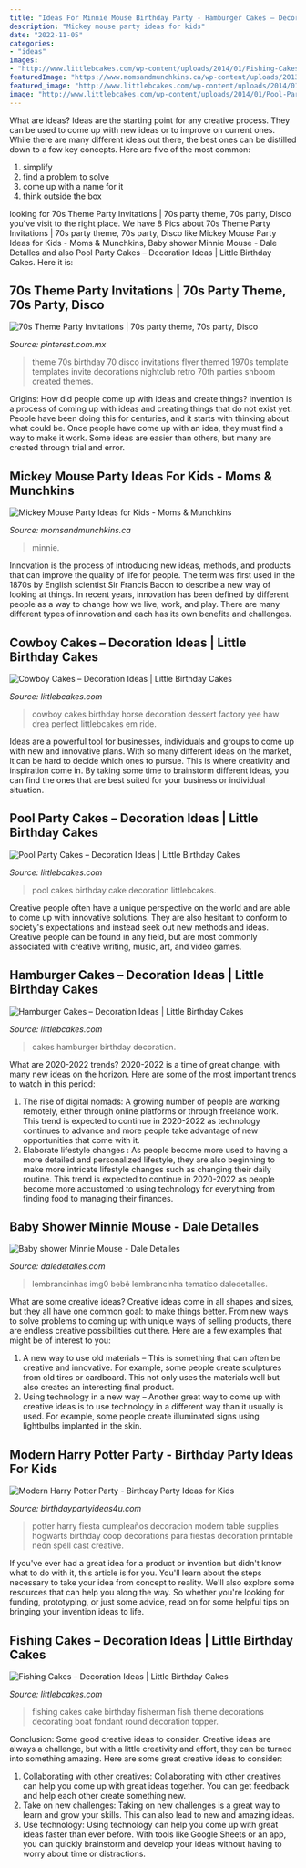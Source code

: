 ```yaml
---
title: "Ideas For Minnie Mouse Birthday Party - Hamburger Cakes – Decoration Ideas"
description: "Mickey mouse party ideas for kids"
date: "2022-11-05"
categories:
- "ideas"
images:
- "http://www.littlebcakes.com/wp-content/uploads/2014/01/Fishing-Cakes-Pictures.jpg"
featuredImage: "https://www.momsandmunchkins.ca/wp-content/uploads/2013/01/mickey-mouse-party-table-8-m.jpg"
featured_image: "http://www.littlebcakes.com/wp-content/uploads/2014/01/Pool-Party-Birthday-Cakes.jpg"
image: "http://www.littlebcakes.com/wp-content/uploads/2014/01/Pool-Party-Birthday-Cakes.jpg"
---
```



What are ideas?
Ideas are the starting point for any creative process. They can be used to come up with new ideas or to improve on current ones. While there are many different ideas out there, the best ones can be distilled down to a few key concepts. Here are five of the most common:
1. simplify
2. find a problem to solve
3. come up with a name for it
4. think outside the box

	

		
looking for 70s Theme Party Invitations | 70s party theme, 70s party, Disco you've visit to the right place. We have 8 Pics about 70s Theme Party Invitations | 70s party theme, 70s party, Disco like Mickey Mouse Party Ideas for Kids - Moms &amp; Munchkins, Baby shower Minnie Mouse - Dale Detalles and also Pool Party Cakes – Decoration Ideas | Little Birthday Cakes. Here it is:
		
    
## 70s Theme Party Invitations | 70s Party Theme, 70s Party, Disco

<img loading=lazy src="https://i.pinimg.com/736x/3d/82/ef/3d82ef8b21b8ea8ab4e85964feeae544.jpg" onerror="this.onerror=null;this.src='https://tse2.mm.bing.net/th?id=OIP.nEA5wV56CjpwP2oE7pDd1AHaLc&amp;pid=15.1';" alt="70s Theme Party Invitations | 70s party theme, 70s party, Disco">

_Source: pinterest.com.mx_

>theme 70s birthday 70 disco invitations flyer themed 1970s template templates invite decorations nightclub retro 70th parties shboom created themes. 

	

Origins: How did people come up with ideas and create things?
Invention is a process of coming up with ideas and creating things that do not exist yet. People have been doing this for centuries, and it starts with thinking about what could be. Once people have come up with an idea, they must find a way to make it work. Some ideas are easier than others, but many are created through trial and error.

    
## Mickey Mouse Party Ideas For Kids - Moms &amp; Munchkins

<img loading=lazy src="https://www.momsandmunchkins.ca/wp-content/uploads/2013/01/mickey-mouse-party-table-8-m.jpg" onerror="this.onerror=null;this.src='https://tse4.mm.bing.net/th?id=OIP.ctOWDxJbBdMAKtNjaHaFIgHaLH&amp;pid=15.1';" alt="Mickey Mouse Party Ideas for Kids - Moms &amp; Munchkins">

_Source: momsandmunchkins.ca_

>minnie. 

	

Innovation is the process of introducing new ideas, methods, and products that can improve the quality of life for people. The term was first used in the 1870s by English scientist Sir Francis Bacon to describe a new way of looking at things. In recent years, innovation has been defined by different people as a way to change how we live, work, and play. There are many different types of innovation and each has its own benefits and challenges.

    
## Cowboy Cakes – Decoration Ideas | Little Birthday Cakes

<img loading=lazy src="http://www.littlebcakes.com/wp-content/uploads/2014/02/Cowboy-Birthday-Cakes-For-Kids.jpg" onerror="this.onerror=null;this.src='https://tse2.mm.bing.net/th?id=OIP.OQ7MZiPhmE9P4bMucQy-UQHaLv&amp;pid=15.1';" alt="Cowboy Cakes – Decoration Ideas | Little Birthday Cakes">

_Source: littlebcakes.com_

>cowboy cakes birthday horse decoration dessert factory yee haw drea perfect littlebcakes em ride. 

	

Ideas are a powerful tool for businesses, individuals and groups to come up with new and innovative plans. With so many different ideas on the market, it can be hard to decide which ones to pursue. This is where creativity and inspiration come in. By taking some time to brainstorm different ideas, you can find the ones that are best suited for your business or individual situation.

    
## Pool Party Cakes – Decoration Ideas | Little Birthday Cakes

<img loading=lazy src="http://www.littlebcakes.com/wp-content/uploads/2014/01/Pool-Party-Birthday-Cakes.jpg" onerror="this.onerror=null;this.src='https://tse3.mm.bing.net/th?id=OIP.euIoLmAfSP3u8jf_5Q4yjAHaKa&amp;pid=15.1';" alt="Pool Party Cakes – Decoration Ideas | Little Birthday Cakes">

_Source: littlebcakes.com_

>pool cakes birthday cake decoration littlebcakes. 

	

Creative people often have a unique perspective on the world and are able to come up with innovative solutions. They are also hesitant to conform to society's expectations and instead seek out new methods and ideas. Creative people can be found in any field, but are most commonly associated with creative writing, music, art, and video games.

    
## Hamburger Cakes – Decoration Ideas | Little Birthday Cakes

<img loading=lazy src="http://www.littlebcakes.com/wp-content/uploads/2014/01/Hamburger-Cakes-Pictures.jpg" onerror="this.onerror=null;this.src='https://tse4.mm.bing.net/th?id=OIP.WYEOv1NceQSGccmcT47mzAHaJ4&amp;pid=15.1';" alt="Hamburger Cakes – Decoration Ideas | Little Birthday Cakes">

_Source: littlebcakes.com_

>cakes hamburger birthday decoration. 

	

What are 2020-2022 trends?
2020-2022 is a time of great change, with many new ideas on the horizon. Here are some of the most important trends to watch in this period: 
1. The rise of digital nomads: A growing number of people are working remotely, either through online platforms or through freelance work. This trend is expected to continue in 2020-2022 as technology continues to advance and more people take advantage of new opportunities that come with it. 
2. Elaborate lifestyle changes : As people become more used to having a more detailed and personalized lifestyle, they are also beginning to make more intricate lifestyle changes such as changing their daily routine. This trend is expected to continue in 2020-2022 as people become more accustomed to using technology for everything from finding food to managing their finances. 

    
## Baby Shower Minnie Mouse - Dale Detalles

<img loading=lazy src="https://i2.wp.com/www.daledetalles.com/wp-content/uploads/2016/05/MINNIE-BEBE.jpg" onerror="this.onerror=null;this.src='https://tse3.mm.bing.net/th?id=OIP.6jYgBtgEasPiWTjCZAthVQHaEK&amp;pid=15.1';" alt="Baby shower Minnie Mouse - Dale Detalles">

_Source: daledetalles.com_

>lembrancinhas img0 bebê lembrancinha tematico daledetalles. 

	

What are some creative ideas?
Creative ideas come in all shapes and sizes, but they all have one common goal: to make things better. From new ways to solve problems to coming up with unique ways of selling products, there are endless creative possibilities out there. Here are a few examples that might be of interest to you: 
1. A new way to use old materials – This is something that can often be creative and innovative. For example, some people create sculptures from old tires or cardboard. This not only uses the materials well but also creates an interesting final product. 
2. Using technology in a new way – Another great way to come up with creative ideas is to use technology in a different way than it usually is used. For example, some people create illuminated signs using lightbulbs implanted in the skin.

    
## Modern Harry Potter Party - Birthday Party Ideas For Kids

<img loading=lazy src="https://www.birthdaypartyideas4u.com/wp-content/uploads/2016/04/Modern-Harry-Potter-Party-Hogwarts-Food-550x792.jpg" onerror="this.onerror=null;this.src='https://tse4.mm.bing.net/th?id=OIP.A39PmggYQx6IRRS11sLGJQHaKq&amp;pid=15.1';" alt="Modern Harry Potter Party - Birthday Party Ideas for Kids">

_Source: birthdaypartyideas4u.com_

>potter harry fiesta cumpleaños decoracion modern table supplies hogwarts birthday coop decorations para fiestas decoration printable neón spell cast creative. 

	

If you've ever had a great idea for a product or invention but didn't know what to do with it, this article is for you. You'll learn about the steps necessary to take your idea from concept to reality. We'll also explore some resources that can help you along the way. So whether you're looking for funding, prototyping, or just some advice, read on for some helpful tips on bringing your invention ideas to life.

    
## Fishing Cakes – Decoration Ideas | Little Birthday Cakes

<img loading=lazy src="http://www.littlebcakes.com/wp-content/uploads/2014/01/Fishing-Cakes-Pictures.jpg" onerror="this.onerror=null;this.src='https://tse2.mm.bing.net/th?id=OIP.WJsRCzF0Q2CVUEzy-8cMmQHaJ4&amp;pid=15.1';" alt="Fishing Cakes – Decoration Ideas | Little Birthday Cakes">

_Source: littlebcakes.com_

>fishing cakes cake birthday fisherman fish theme decorations decorating boat fondant round decoration topper. 

	

Conclusion: Some good creative ideas to consider.
Creative ideas are always a challenge, but with a little creativity and effort, they can be turned into something amazing. Here are some great creative ideas to consider: 
1. Collaborating with other creatives: Collaborating with other creatives can help you come up with great ideas together. You can get feedback and help each other create something new. 
2. Take on new challenges: Taking on new challenges is a great way to learn and grow your skills. This can also lead to new and amazing ideas. 
3. Use technology: Using technology can help you come up with great ideas faster than ever before. With tools like Google Sheets or an app, you can quickly brainstorm and develop your ideas without having to worry about time or distractions.

